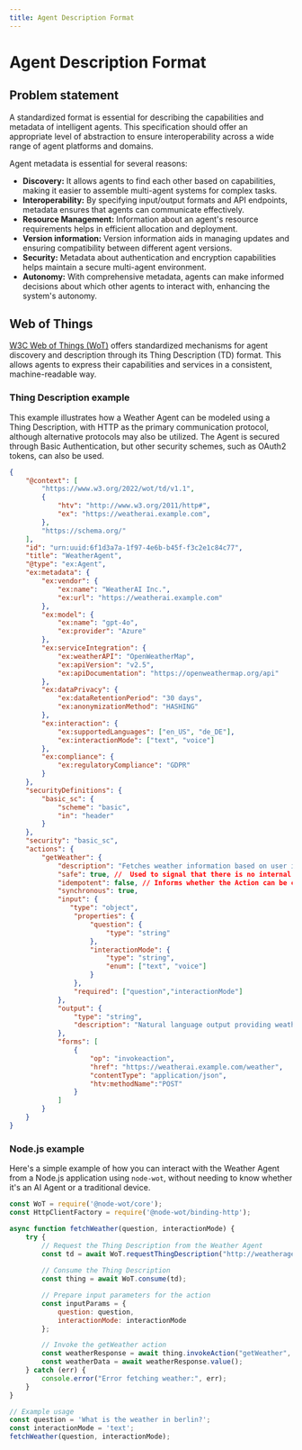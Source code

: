 ```yaml
---
title: Agent Description Format
---
```


# Agent Description Format

## Problem statement

A standardized format is essential for describing the capabilities and metadata of intelligent agents. This specification should offer an appropriate level of abstraction to ensure interoperability across a wide range of agent platforms and domains.

Agent metadata is essential for several reasons:
* **Discovery:** It allows agents to find each other based on capabilities, making it easier to assemble multi-agent systems for complex tasks.
* **Interoperability:** By specifying input/output formats and API endpoints, metadata ensures that agents can communicate effectively.
* **Resource Management:** Information about an agent's resource requirements helps in efficient allocation and deployment.
* **Version information:** Version information aids in managing updates and ensuring compatibility between different agent versions.
* **Security:** Metadata about authentication and encryption capabilities helps maintain a secure multi-agent environment.
* **Autonomy:** With comprehensive metadata, agents can make informed decisions about which other agents to interact with, enhancing the system's autonomy.

## Web of Things

[W3C Web of Things (WoT)](https://www.w3.org/WoT/) offers standardized mechanisms for agent discovery and description through its Thing Description (TD) format. This allows agents to express their capabilities and services in a consistent, machine-readable way. 

### Thing Description example

This example illustrates how a Weather Agent can be modeled using a Thing Description, with HTTP as the primary communication protocol, although alternative protocols may also be utilized. The Agent is secured through Basic Authentication, but other security schemes, such as OAuth2 tokens, can also be used.

```json
{
    "@context": [
        "https://www.w3.org/2022/wot/td/v1.1",
        {
            "htv": "http://www.w3.org/2011/http#",
            "ex": "https://weatherai.example.com",
        },
        "https://schema.org/"
    ],
    "id": "urn:uuid:6f1d3a7a-1f97-4e6b-b45f-f3c2e1c84c77",
    "title": "WeatherAgent",
    "@type": "ex:Agent",
    "ex:metadata": {
        "ex:vendor": {
            "ex:name": "WeatherAI Inc.",
            "ex:url": "https://weatherai.example.com"
        },
        "ex:model": {
            "ex:name": "gpt-4o",
            "ex:provider": "Azure"
        },
        "ex:serviceIntegration": {
            "ex:weatherAPI": "OpenWeatherMap",
            "ex:apiVersion": "v2.5",
            "ex:apiDocumentation": "https://openweathermap.org/api"
        },
        "ex:dataPrivacy": {
            "ex:dataRetentionPeriod": "30 days",
            "ex:anonymizationMethod": "HASHING"
        },
        "ex:interaction": {
            "ex:supportedLanguages": ["en_US", "de_DE"],
            "ex:interactionMode": ["text", "voice"]
        },
        "ex:compliance": {
            "ex:regulatoryCompliance": "GDPR"
        }
    },
    "securityDefinitions": {
        "basic_sc": {
            "scheme": "basic",
            "in": "header"
        }
    },
    "security": "basic_sc",
    "actions": {
        "getWeather": {
            "description": "Fetches weather information based on user input.",
            "safe": true, //  Used to signal that there is no internal state changed when invoking the action. 
            "idempotent": false, // Informs whether the Action can be called repeatedly with the same result.
            "synchronous": true,
            "input": {
               "type": "object",
                "properties": {
                    "question": {
                        "type": "string"
                    },
                    "interactionMode": {
                        "type": "string",
                        "enum": ["text", "voice"]
                    }
                },
                "required": ["question","interactionMode"]
            },
            "output": {
                "type": "string",
                "description": "Natural language output providing weather information."
            },            
            "forms": [
                {
                    "op": "invokeaction",
                    "href": "https://weatherai.example.com/weather",
                    "contentType": "application/json",
                    "htv:methodName":"POST"
                }
            ]
        }
    }
}
```

### Node.js example

Here's a simple example of how you can interact with the Weather Agent from a Node.js application using `node-wot`, without needing to know whether it's an AI Agent or a traditional device.

```javascript
const WoT = require('@node-wot/core');
const HttpClientFactory = require('@node-wot/binding-http');

async function fetchWeather(question, interactionMode) {
    try {
        // Request the Thing Description from the Weather Agent
        const td = await WoT.requestThingDescription("http://weatheragent.example.com/td");
        
        // Consume the Thing Description
        const thing = await WoT.consume(td);

        // Prepare input parameters for the action
        const inputParams = {
            question: question,
            interactionMode: interactionMode
        };

        // Invoke the getWeather action
        const weatherResponse = await thing.invokeAction("getWeather", inputParams);
        const weatherData = await weatherResponse.value();
    } catch (err) {
        console.error("Error fetching weather:", err);
    }
}

// Example usage
const question = 'What is the weather in berlin?'; 
const interactionMode = 'text';
fetchWeather(question, interactionMode);
```